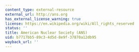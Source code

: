 ```yaml
---
content_type: external-resource
external_url: http://ans.org
has_external_license_warning: true
license: https://en.wikipedia.org/wiki/All_rights_reserved
status: ''
title: American Nuclear Society (ANS)
uid: b7717bb5-89c3-4d5d-8e9f-37870a12db95
wayback_url: ''
---
```

